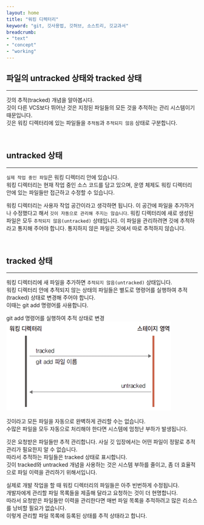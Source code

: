 ```yaml
---
layout: home
title: "워킹 디렉터리"
keyword: "git, 깃사용법, 깃허브, 소스트리, 깃교과서"
breadcrumb:
- "text"
- "concept"
- "working"
---
```


## 파일의 untracked 상태와 tracked 상태
---
깃의 추적(tracked) 개념을 알아봅시다.  
깃이 다른 VCS보다 뛰어난 것은 지정된 파일들의 모든 것을 추적하는 관리 시스템이기 때문입니다.  
깃은 워킹 디렉터리에 있는 파일들을 `추적됨`과 `추적되지 않음` 상태로 구분합니다.  

<br>

## untracked 상태  
---
`실제 작업 중인 파일`은 워킹 디렉터리 안에 있습니다.  
워킹 디렉터리는 현재 작업 중인 소스 코드를 담고 있으며, 운영 체제도 워킹 디렉터리 안에 있는 파일들만 접근하고 수정할 수 있습니다.  

워킹 디렉터리는 사용자 작업 공간이라고 생각하면 됩니다. 이 공간에 파일을 추가하거나 수정했다고 해서 `깃이 자동으로 관리해 주지는 않습니다`. 워킹 디렉터리에 새로 생성된 파일은 모두 `추적되지 않음(untracked)` 상태입니다. 이 파일을 관리하려면 깃에 추적하라고 통지해 주어야 합니다. 통지하지 않은 파일은 깃에서 따로 추적하지 않습니다.  

<br>

## tracked 상태  
---
워킹 디렉터리에 새 파일을 추가하면 `추적되지 않음(untracked)` 상태입니다.  
워킹 디렉터리 안에 추적되지 않는 상태의 파일들은 별도로 명령어를 실행하여 추적(tracked) 상태로 변경해 주어야 합니다.  
이때는 git add 명령어를 사용합니다.  

git add 명령어를 실행하여 추적 상태로 변경  
![깃_워킹디렉터리](./img/working_directory.jpg) 

깃이라고 모든 파일을 자동으로 완벽하게 관리할 수는 없습니다.  
수많은 파일을 모두 자동으로 처리해야 한다면 시스템에 엄청난 부하가 발생됩니다.  

깃은 요청받은 파일들만 추적 관리합니다. 사실 깃 입장에서는 어떤 파일이 정말로 추적 관리가 필요한지 알 수 없습니다.  
따라서 추적하는 파일들은 tracked 상태로 표시합니다.  
깃이 tracked와 untracked 개념을 사용하는 것은 시스템 부하를 줄이고, 좀 더 효율적으로 파일 이력을 관리하기 위해서입니다.  

실제로 개발 작업을 할 때 워킹 디렉터리의 파일들은 아주 빈번하게 수정됩니다.  
개발자에게 관리할 파일 목록들을 제출해 달라고 요청하는 것이 더 현명합니다.  
따라서 요청받은 파일들만 이력을 관리한다면 매번 파일 목록을 추적하려고 많은 리소스를 낭비할 필요가 없습니다.  
이렇게 관리할 파일 목록에 등록된 상태를 추적 상태라고 합니다.  

<br><br>